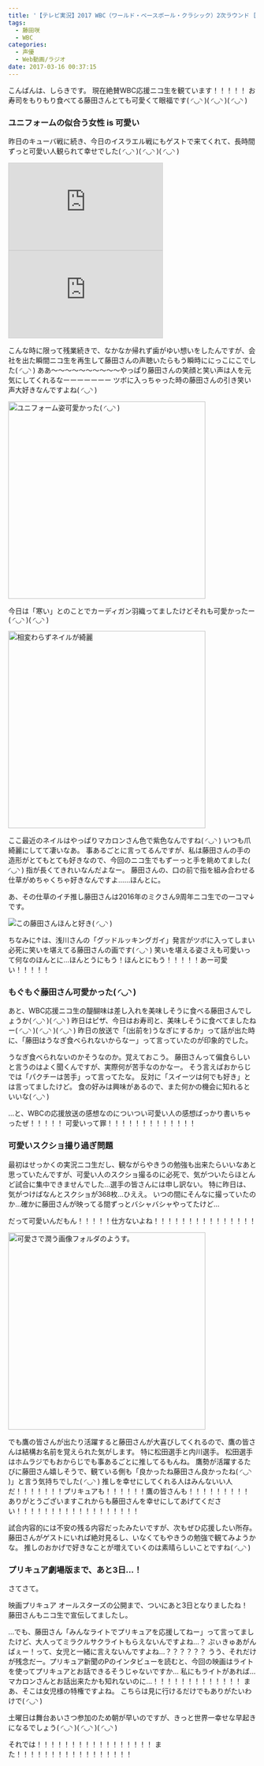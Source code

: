 ```yaml
---
title: '【テレビ実況】2017 WBC（ワールド・ベースボール・クラシック）2次ラウンド [ゲスト：藤田咲さん]'
tags:
  - 藤田咲
  - WBC
categories:
  - 声優
  - Web動画/ラジオ
date: 2017-03-16 00:37:15
---
```

こんばんは、しらきです。
現在絶賛WBC応援ニコ生を観ています！！！！！
お寿司をもりもり食べてる藤田さんとても可愛くて眼福です( ◜◡◝ )( ◜◡◝ )( ◜◡◝ )
<!-- more -->

### ユニフォームの似合う女性 is 可愛い

昨日のキューバ戦に続き、今日のイスラエル戦にもゲストで来てくれて、長時間ずっと可愛い人観られて幸せでした( ◜◡◝ )( ◜◡◝ )( ◜◡◝ )

<iframe width="312" height="176" src="http://live.nicovideo.jp/embed/lv291757244" scrolling="no" style="border:solid 1px #d0d0d0; background-color: #f6f6f6;" frameborder="0"><a href="http://live.nicovideo.jp/watch/lv291757244">【テレビ実況】2017 WBC（ワールド・ベースボール・クラシック）2次ラウンド 日本×キューバ</a></iframe>

<iframe width="312" height="176" src="http://live.nicovideo.jp/embed/lv291757365" scrolling="no" style="border:solid 1px #d0d0d0; background-color: #f6f6f6;" frameborder="0"><a href="http://live.nicovideo.jp/watch/lv291757365">【テレビ実況】2017 WBC（ワールド・ベースボール・クラシック）2次ラウンド 日本×イスラエル</a></iframe>

こんな時に限って残業続きで、なかなか帰れず歯がゆい想いをしたんですが、会社を出た瞬間ニコ生を再生して藤田さんの声聴いたらもう瞬時ににっこにこでした( ◜◡◝ )
ああ～～～～～～～～～～やっぱり藤田さんの笑顔と笑い声は人を元気にしてくれるなーーーーーーー
ツボに入っちゃった時の藤田さんの引き笑い声大好きなんですよね( ◜◡◝ )

<img src="/sblog/img/20170314_wbc01.png" width="400px" alt="ユニフォーム姿可愛かった( ◜◡◝ )">

今日は「寒い」とのことでカーディガン羽織ってましたけどそれも可愛かったー( ◜◡◝ )( ◜◡◝ )

<img src="/sblog/img/20170315_wbc01.png" width="400px" alt="相変わらずネイルが綺麗">

ここ最近のネイルはやっぱりマカロンさん色で紫色なんですね( ◜◡◝ )
いつも爪綺麗にしてて凄いなあ。
事あるごとに言ってるんですが、私は藤田さんの手の造形がとてもとても好きなので、今回のニコ生でもずーっと手を眺めてました( ◜◡◝ )
指が長くてきれいなんだよなー。
藤田さんの、口の前で指を組み合わせる仕草がめちゃくちゃ好きなんですよ……ほんとに。

あ、その仕草のイチ推し藤田さんは2016年のミクさん9周年ニコ生での一コマ↓です。

![この藤田さんほんと好き( ◜◡◝ )](/sblog/img/20160831_39_03.jpg)

ちなみに↑は、浅川さんの「グッドルッキングガイ」発言がツボに入ってしまい必死に笑いを堪えてる藤田さんの画です( ◜◡◝ )
笑いを堪える姿さえも可愛いって何なのほんとに…ほんとうにもう！ほんとにもう！！！！！あー可愛い！！！！！

### もぐもぐ藤田さん可愛かった( ◜◡◝ )

あと、WBC応援ニコ生の醍醐味は差し入れを美味しそうに食べる藤田さんでしょうか( ◜◡◝ )( ◜◡◝ )
昨日はピザ、今日はお寿司と、美味しそうに食べてましたねー( ◜◡◝ )( ◜◡◝ )( ◜◡◝ )
昨日の放送で「(出前を)うなぎにするか」って話が出た時に、「藤田はうなぎ食べられないからなー」って言っていたのが印象的でした。

うなぎ食べられないのかそうなのか。覚えておこう。
藤田さんって偏食らしいと言うのはよく聞くんですが、実際何が苦手なのかなー。
そう言えばおからじでは「パクチーは苦手」って言ってたな。
反対に「スイーツは何でも好き」とは言ってましたけど。
食の好みは興味があるので、また何かの機会に知れるといいな( ◜◡◝ )

…と、WBCの応援放送の感想なのについつい可愛い人の感想ばっかり書いちゃったぜ！！！！！
可愛いって罪！！！！！！！！！！！！！

### 可愛いスクショ撮り過ぎ問題

最初はせっかくの実況ニコ生だし、観ながらやきうの勉強も出来たらいいなあと思っていたんですが、可愛い人のスクショ撮るのに必死で、気がついたらほとんど試合に集中できませんでした…選手の皆さんには申し訳ない。
特に昨日は、気がつけばなんとスクショが368枚…ひええ。
いつの間にそんなに撮っていたのか…確かに藤田さんが映ってる間ずっとバシャバシャやってたけど…

だって可愛いんだもん！！！！！仕方ないよね！！！！！！！！！！！！！！！

<img src="/sblog/img/20170314_ebc02.png" width="400px" alt="可愛さで潤う画像フォルダのようす。">

でも鷹の皆さんが出たり活躍すると藤田さんが大喜びしてくれるので、鷹の皆さんは結構お名前を覚えられた気がします。
特に松田選手と内川選手。
松田選手はホムラジでもおからじでも事あるごとに推してるもんね。
鷹勢が活躍するたびに藤田さん嬉しそうで、観ている側も「良かったね藤田さん良かったね( ◜◡◝ )」と言う気持ちでした( ◜◡◝ )
推しを幸せにしてくれる人はみんないい人だ！！！！！！！プリキュアも！！！！！！鷹の皆さんも！！！！！！！！！
ありがとうございますこれからも藤田さんを幸せにしてあげてください！！！！！！！！！！！！！！！！！！

試合内容的には不安の残る内容だったみたいですが、次もぜひ応援したい所存。
藤田さんがゲストにいれば絶対見るし、いなくてもやきうの勉強で観てみようかな。
推しのおかげで好きなことが増えていくのは素晴らしいことですね( ◜◡◝ )

### プリキュア劇場版まで、あと3日…！

さてさて。

映画プリキュア オールスターズの公開まで、ついにあと3日となりましたね！
藤田さんもニコ生で宣伝してましたし。

…でも、藤田さん「みんなライトでプリキュアを応援してねー」って言ってましたけど、大人ってミラクルサクライトもらえないんですよね…？
ぷぃきゅあがんばぇー！って、女児と一緒に言えないんですよね…？？？？？？
うう、それだけが残念だー。プリキュア新聞のPのインタビューを読むと、今回の映画はライトを使ってプリキュアとお話できるそうじゃないですか…
私にもライトがあれば…マカロンさんとお話出来たかも知れないのに…！！！！！！！！！！！！！
まあ、そこは女児様の特権ですよね。
こちらは見に行けるだけでもありがたいわけで( ◜◡◝ )

土曜日は舞台あいさつ参加のため朝が早いのですが、きっと世界一幸せな早起きになるでしょう( ◜◡◝ )( ◜◡◝ )( ◜◡◝ )

それでは！！！！！！！！！！！！！！！！！
また！！！！！！！！！！！！！！！！！
